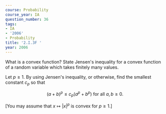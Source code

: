 ```yaml
---
course: Probability
course_year: IA
question_number: 36
tags:
- IA
- '2006'
- Probability
title: '2.I.3F '
year: 2006
---
```



What is a convex function? State Jensen's inequality for a convex function of a random variable which takes finitely many values.

Let $p \geqslant 1$. By using Jensen's inequality, or otherwise, find the smallest constant $c_{p}$ so that

$$(a+b)^{p} \leqslant c_{p}\left(a^{p}+b^{p}\right) \text { for all } a, b \geqslant 0 .$$

[You may assume that $x \mapsto|x|^{p}$ is convex for $p \geqslant 1$.]